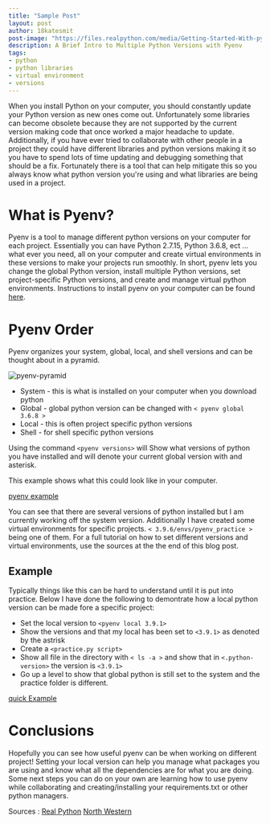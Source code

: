 ```yaml
---
title: "Sample Post"
layout: post
author: 18katesmit
post-image: "https://files.realpython.com/media/Getting-Started-With-pyenv_Watermarked.7b1dd55b32a1.jpg"
description: A Brief Intro to Multiple Python Versions with Pyenv
tags:
- python
- python libraries
- virtual environment
- versions
---
```


When you install Python on your computer, you should constantly update your Python version as new ones come out. Unfortunately some libraries can become obsolete because they are not supported by the current version making code that once worked a major headache to update. Additionally, if you have ever tried to collaborate with other people in a project they could have different libraries and python versions making it so you have to spend lots of time updating and debugging something that should be a fix. Fortunately there is a tool that can help mitigate this so you always know what python version you're using and what libraries are being used in a project.

# What is Pyenv?

Pyenv is a tool to manage different python versions on your computer for each project. Essentially you can have Python 2.7.15, Python 3.6.8, ect ... what ever you need, all on your computer and create virtual environments in these versions to make your projects run smoothly. In short, pyenv lets you change the global Python version, install multiple Python versions, set project-specific Python versions, and  create and manage virtual python environments. Instructions to install pyenv on your computer can be found [here](https://github.com/pyenv/pyenv#installation).


# Pyenv Order

Pyenv organizes your system, global, local, and shell versions and can be thought about in a pyramid.

![pyenv-pyramid](https://files.realpython.com/media/pyenv-pyramid.d2f35a19ded9.png)


* System - this is what is installed on your computer when you download python
* Global - global python version can be changed with `< pyenv global 3.6.8 >`
* Local - this is often project specific python versions
* Shell - for shell specific python versions


Using the command `<pyenv versions>` will Show what versions of python you have installed and will denote your current global version with and asterisk.

This example shows what this could look like in your computer.

[pyenv example](/assets/images/blogimages/figs-mm-dd/pyen_versions)

You can see that there are several versions of python installed but I am currently working off the system version. Additionally I have created some virtual environments for specific projects. `< 3.9.6/envs/pyenv_practice >` being one of them. For a full tutorial on how to set different versions and virtual environments, use the sources at the the end of this blog post.

## Example

Typically things like this can be hard to understand until it is put into practice. Below I have done the following to demontrate how a local python version can be made fore a specific project:

* Set the local version to `<pyenv local 3.9.1>`
* Show the versions and that my local has been set to `<3.9.1>` as denoted by the astrisk
* Create a `<practice.py script>`
* Show all file in the directory with `< ls -a >` and show that in  `<.python-version>` the version is `<3.9.1>`
* Go up a level to show that global python is still set to the system and the practice folder is different.

[quick Example](/assets/images/blogimages/figs-mm-dd/Example)


# Conclusions

Hopefully you can see how useful pyenv can be when working on different project! Setting your local version can help you manage what packages you are using and know what all the dependencies are for what you are doing. Some next steps you can do on your own are learning how to use pyenv while collaborating and creating/installing your requirements.txt or other python managers.



Sources :
  [Real Python](https://realpython.com/intro-to-pyenv/)
  [North Western](https://amaral.northwestern.edu/resources/guides/pyenv-tutorial#:~:text=Meet%20pyenv%3A%20a%20Simple%20Python,environments%20(%22virualenv's%22).)
